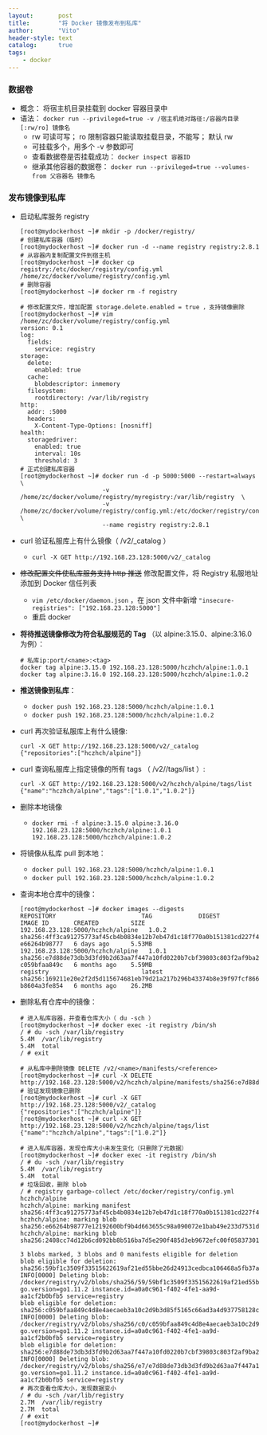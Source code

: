 ```yaml
---
layout:       post
title:        "将 Docker 镜像发布到私库"
author:       "Vito"
header-style: text
catalog:      true
tags:
    - docker
---
```


### 数据卷
* 概念： 将宿主机目录挂载到 docker 容器目录中
* 语法： `docker run --privileged=true -v /宿主机绝对路径:/容器内目录[:rw/ro] 镜像名`
  + rw 可读可写； ro 限制容器只能读取挂载目录，不能写； 默认 rw
  + 可挂载多个，用多个 -v 参数即可
  + 查看数据卷是否挂载成功： `docker inspect 容器ID`
  + 继承其他容器的数据卷： `docker run --privileged=true --volumes-from 父容器名 镜像名`

### 发布镜像到私库
* 启动私库服务 registry  
  ```shell
  [root@mydockerhost ~]# mkdir -p /docker/registry/
  # 创建私库容器（临时）
  [root@mydockerhost ~]# docker run -d --name registry registry:2.8.1
  # 从容器内复制配置文件到宿主机
  [root@mydockerhost ~]# docker cp registry:/etc/docker/registry/config.yml /home/zc/docker/volume/registry/config.yml
  # 删除容器
  [root@mydockerhost ~]# docker rm -f registry
  
  # 修改配置文件，增加配置 storage.delete.enabled = true ，支持镜像删除
  [root@mydockerhost ~]# vim /home/zc/docker/volume/registry/config.yml
  version: 0.1
  log:
    fields:
      service: registry
  storage:
    delete:
      enabled: true
    cache:
      blobdescriptor: inmemory
    filesystem:
      rootdirectory: /var/lib/registry
  http:
    addr: :5000
    headers:
      X-Content-Type-Options: [nosniff]
  health:
    storagedriver:
      enabled: true
      interval: 10s
      threshold: 3
  # 正式创建私库容器
  [root@mydockerhost ~]# docker run -d -p 5000:5000 --restart=always  \
                         -v /home/zc/docker/volume/registry/myregistry:/var/lib/registry  \
                         -v /home/zc/docker/volume/registry/config.yml:/etc/docker/registry/config.yml  \
                         --name registry registry:2.8.1
  ```


* curl 验证私服库上有什么镜像（ /v2/_catalog ）
  + `curl -X GET http://192.168.23.128:5000/v2/_catalog`


* ~~修改配置文件使私库服务支持 http 推送~~ 修改配置文件，将 Registry 私服地址添加到 Docker 信任列表
  + `vim /etc/docker/daemon.json` ，在 json 文件中新增 `"insecure-registries": ["192.168.23.128:5000"]`
  + 重启 docker


* **将待推送镜像修改为符合私服规范的 Tag** （以 alpine:3.15.0、alpine:3.16.0 为例）：
  ```shell
  # 私库ip:port/<name>:<tag>
  docker tag alpine:3.15.0 192.168.23.128:5000/hczhch/alpine:1.0.1
  docker tag alpine:3.16.0 192.168.23.128:5000/hczhch/alpine:1.0.2
  ```


* **推送镜像到私库**： 
  + `docker push 192.168.23.128:5000/hczhch/alpine:1.0.1`
  + `docker push 192.168.23.128:5000/hczhch/alpine:1.0.2`


* curl 再次验证私服库上有什么镜像:
  ```shell
  curl -X GET http://192.168.23.128:5000/v2/_catalog
  {"repositories":["hczhch/alpine"]}
  ```
* curl 查询私服库上指定镜像的所有 tags （ /v2/<name>/tags/list ）:
  ```shell
  curl -X GET http://192.168.23.128:5000/v2/hczhch/alpine/tags/list
  {"name":"hczhch/alpine","tags":["1.0.1","1.0.2"]}
  ```

* 删除本地镜像
  * `docker rmi -f alpine:3.15.0 alpine:3.16.0 192.168.23.128:5000/hczhch/alpine:1.0.1 192.168.23.128:5000/hczhch/alpine:1.0.2`


* 将镜像从私库 pull 到本地： 
  * `docker pull 192.168.23.128:5000/hczhch/alpine:1.0.1`
  * `docker pull 192.168.23.128:5000/hczhch/alpine:1.0.2`


* 查询本地仓库中的镜像：
  ```shell
  [root@mydockerhost ~]# docker images --digests
  REPOSITORY                        TAG             DIGEST                                                                    IMAGE ID       CREATED         SIZE
  192.168.23.128:5000/hczhch/alpine   1.0.2           sha256:4ff3ca91275773af45cb4b0834e12b7eb47d1c18f770a0b151381cd227f4c253   e66264b98777   6 days ago      5.53MB
  192.168.23.128:5000/hczhch/alpine   1.0.1           sha256:e7d88de73db3d3fd9b2d63aa7f447a10fd0220b7cbf39803c803f2af9ba256b3   c059bfaa849c   6 months ago    5.59MB
  registry                          latest          sha256:169211e20e2f2d5d115674681eb79d21a217b296b43374b8e39f97fcf866b375   b8604a3fe854   6 months ago    26.2MB
  ```


* 删除私有仓库中的镜像：
  ```shell
  # 进入私库容器，并查看仓库大小（ du -sch ）
  [root@mydockerhost ~]# docker exec -it registry /bin/sh
  / # du -sch /var/lib/registry
  5.4M	/var/lib/registry
  5.4M	total
  / # exit
  
  # 从私库中删除镜像 DELETE /v2/<name>/manifests/<reference>
  [root@mydockerhost ~]# curl -X DELETE http://192.168.23.128:5000/v2/hczhch/alpine/manifests/sha256:e7d88de73db3d3fd9b2d63aa7f447a10fd0220b7cbf39803c803f2af9ba256b3
  # 验证发现镜像已删除
  [root@mydockerhost ~]# curl -X GET http://192.168.23.128:5000/v2/_catalog
  {"repositories":["hczhch/alpine"]}
  [root@mydockerhost ~]# curl -X GET http://192.168.23.128:5000/v2/hczhch/alpine/tags/list
  {"name":"hczhch/alpine","tags":["1.0.2"]}
  
  # 进入私库容器，发现仓库大小未发生变化（只删除了元数据）
  [root@mydockerhost ~]# docker exec -it registry /bin/sh
  / # du -sch /var/lib/registry
  5.4M	/var/lib/registry
  5.4M	total
  # 垃圾回收，删除 blob
  / # registry garbage-collect /etc/docker/registry/config.yml
  hczhch/alpine
  hczhch/alpine: marking manifest sha256:4ff3ca91275773af45cb4b0834e12b7eb47d1c18f770a0b151381cd227f4c253 
  hczhch/alpine: marking blob sha256:e66264b98777e12192600bf9b4d663655c98a090072e1bab49e233d7531d1294
  hczhch/alpine: marking blob sha256:2408cc74d12b6cd092bb8b516ba7d5e290f485d3eb9672efc00f0583730179e8
  
  3 blobs marked, 3 blobs and 0 manifests eligible for deletion
  blob eligible for deletion: sha256:59bf1c3509f33515622619af21ed55bbe26d24913cedbca106468a5fb37a50c3
  INFO[0000] Deleting blob: /docker/registry/v2/blobs/sha256/59/59bf1c3509f33515622619af21ed55bbe26d24913cedbca106468a5fb37a50c3  go.version=go1.11.2 instance.id=a0a0c961-f402-4fe1-aa9d-aa1cf2b0bfb5 service=registry
  blob eligible for deletion: sha256:c059bfaa849c4d8e4aecaeb3a10c2d9b3d85f5165c66ad3a4d937758128c4d18
  INFO[0000] Deleting blob: /docker/registry/v2/blobs/sha256/c0/c059bfaa849c4d8e4aecaeb3a10c2d9b3d85f5165c66ad3a4d937758128c4d18  go.version=go1.11.2 instance.id=a0a0c961-f402-4fe1-aa9d-aa1cf2b0bfb5 service=registry
  blob eligible for deletion: sha256:e7d88de73db3d3fd9b2d63aa7f447a10fd0220b7cbf39803c803f2af9ba256b3
  INFO[0000] Deleting blob: /docker/registry/v2/blobs/sha256/e7/e7d88de73db3d3fd9b2d63aa7f447a10fd0220b7cbf39803c803f2af9ba256b3  go.version=go1.11.2 instance.id=a0a0c961-f402-4fe1-aa9d-aa1cf2b0bfb5 service=registry
  # 再次查看仓库大小，发现数据变小
  / # du -sch /var/lib/registry
  2.7M	/var/lib/registry
  2.7M	total
  / # exit
  [root@mydockerhost ~]# 
  ```
